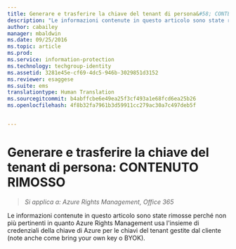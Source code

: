 ```yaml
---
title: Generare e trasferire la chiave del tenant di persona&#58; CONTENUTO RIMOSSO | Azure RMS
description: "Le informazioni contenute in questo articolo sono state rimosse perché non più pertinenti in quanto Azure Rights Management usa l'insieme di credenziali della chiave di Azure per le chiavi del tenant gestite dal cliente (note anche come bring your own key o BYOK)."
author: cabailey
manager: mbaldwin
ms.date: 09/25/2016
ms.topic: article
ms.prod: 
ms.service: information-protection
ms.technology: techgroup-identity
ms.assetid: 3281e45e-cf69-4dc5-946b-3029851d3152
ms.reviewer: esaggese
ms.suite: ems
translationtype: Human Translation
ms.sourcegitcommit: b4abffcbe6e49ea25f3cf493a1e68fcd6ea25b26
ms.openlocfilehash: 4f8b32fa7961b3d59911cc279ac30a7c497deb5f


---
```


# Generare e trasferire la chiave del tenant di persona: CONTENUTO RIMOSSO

>*Si applica a: Azure Rights Management, Office 365*

Le informazioni contenute in questo articolo sono state rimosse perché non più pertinenti in quanto Azure Rights Management usa l'insieme di credenziali della chiave di Azure per le chiavi del tenant gestite dal cliente (note anche come bring your own key o BYOK). 


<!--HONumber=Sep16_HO5-->


